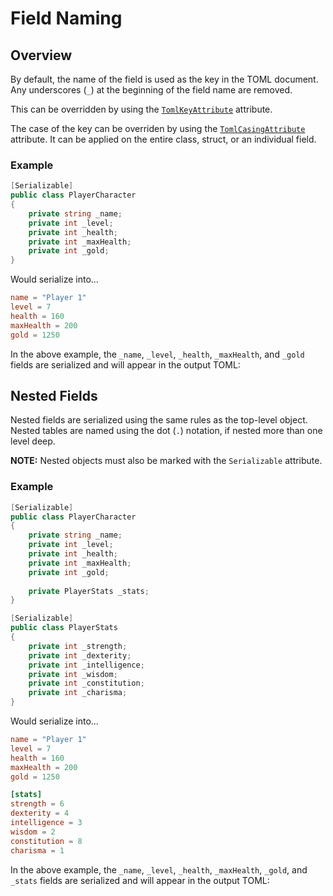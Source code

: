 # Field Naming

## Overview

By default, the name of the field is used as the key in the TOML document.
Any underscores (`_`) at the beginning of the field name are removed.

This can be overridden by using the [`TomlKeyAttribute`](../attributes/toml-key-attribute.md) attribute.

The case of the key can be overriden by using the [`TomlCasingAttribute`](../attributes/toml-casing-attribute.md) attribute.
It can be applied on the entire class, struct, or an individual field.

### Example

```csharp
[Serializable]
public class PlayerCharacter
{
    private string _name;
    private int _level;
    private int _health;
    private int _maxHealth;
    private int _gold;
}
```

Would serialize into...

```toml
name = "Player 1"
level = 7
health = 160
maxHealth = 200
gold = 1250
```

In the above example, the `_name`, `_level`, `_health`, `_maxHealth`, and `_gold` fields are serialized and will appear in the output TOML:

## Nested Fields

Nested fields are serialized using the same rules as the top-level object.
Nested tables are named using the dot (`.`) notation, if nested more than one level deep.

**NOTE:** Nested objects must also be marked with the `Serializable` attribute.

### Example

```csharp
[Serializable]
public class PlayerCharacter
{
    private string _name;
    private int _level;
    private int _health;
    private int _maxHealth;
    private int _gold;
    
    private PlayerStats _stats;
}

[Serializable]
public class PlayerStats
{
    private int _strength;
    private int _dexterity;
    private int _intelligence;
    private int _wisdom;
    private int _constitution;
    private int _charisma;
}
```

Would serialize into...

```toml
name = "Player 1"
level = 7
health = 160
maxHealth = 200
gold = 1250

[stats]
strength = 6
dexterity = 4
intelligence = 3
wisdom = 2
constitution = 8
charisma = 1
```

In the above example, the `_name`, `_level`, `_health`, `_maxHealth`, `_gold`, and `_stats` fields are serialized and will appear in the output TOML:
